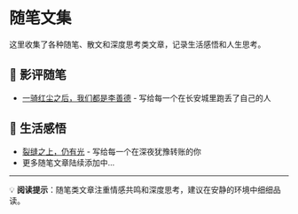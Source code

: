 # 随笔文集

这里收集了各种随笔、散文和深度思考类文章，记录生活感悟和人生思考。

## 📝 影评随笔
- [一骑红尘之后，我们都是李善德](./../essays/一骑红尘之后我们都是李善德.md) - 写给每一个在长安城里跑丢了自己的人

## 🌸 生活感悟
- [裂缝之上，仍有光](./../essays/裂缝之上仍有光.md) - 写给每一个在深夜犹豫转账的你
- 更多随笔文章陆续添加中...

---

💡 **阅读提示**：随笔类文章注重情感共鸣和深度思考，建议在安静的环境中细细品读。